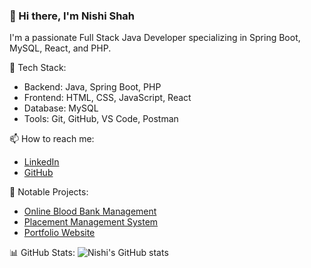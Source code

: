 ### 👋 Hi there, I'm Nishi Shah
I'm a passionate Full Stack Java Developer specializing in Spring Boot, MySQL, React, and PHP.

🔧 Tech Stack:
- Backend: Java, Spring Boot, PHP
- Frontend: HTML, CSS, JavaScript, React
- Database: MySQL
- Tools: Git, GitHub, VS Code, Postman

📫 How to reach me:
- [LinkedIn](https://www.linkedin.com/in/nishi-shah-7a17a52b6)
- [GitHub](https://github.com/nishishah35)

📂 Notable Projects:
- [Online Blood Bank Management](https://github.com/nishishah35/online_bloodbank_management)
- [Placement Management System](https://github.com/nishishah35/placement-management-system)
- [Portfolio Website](#)

📊 GitHub Stats:
![Nishi's GitHub stats](https://github-readme-stats.vercel.app/api?username=nishishah35&show_icons=true&theme=dracula)
